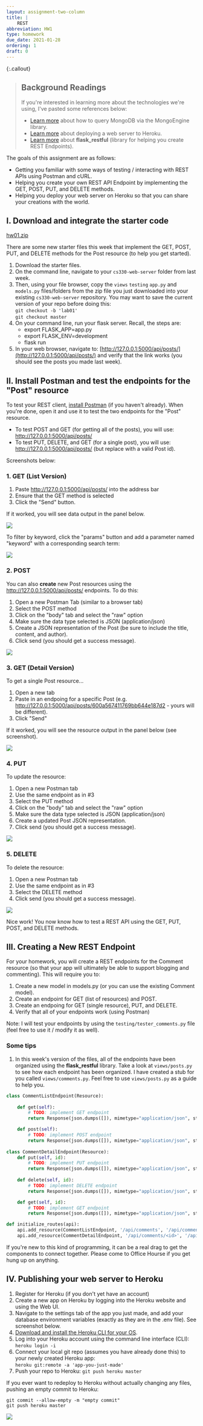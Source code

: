 ```yaml
---
layout: assignment-two-column
title: |
    REST
abbreviation: HW1
type: homework
due_date: 2021-01-28
ordering: 1
draft: 0
---
```


{:.callout}
> ## Background Readings
> If you're interested in learning more about the technologies we're using, I've pasted some references below:
> * <a href="https://docs.mongoengine.org/guide/querying.html" target="_blank">Learn more</a> about how to query MongoDB via the MongoEngine library.
> * <a href="https://pybit.es/deploy-flask-heroku.html" target="_blank">Learn more</a> about deploying a web server to Heroku.
> * <a href="https://flask-restful.readthedocs.io/en/latest/api.html" target="_blank">Learn more</a> about **flask_restful** (library for helping you create REST Endpoints).

The goals of this assignment are as follows:

* Getting you familiar with some ways of testing / interacting with REST APIs using Postman and cURL.
* Helping you create your own REST API Endpoint by implementing the GET, POST, PUT, and DELETE methods.
* Helping you deploy your web server on Heroku so that you can share your creations with the world.

## I. Download and integrate the starter code
<a class="nu-button" href="/winter2021/course-files/homework/hw01.zip">hw01.zip <i class="fas fa-download" aria-hidden="true"></i></a>

There are some new starter files this week that implement the GET, POST, PUT, and DELETE methods for the Post resource (to help you get started).

1. Download the starter files.
2. On the command line, navigate to your `cs330-web-server` folder from last week.
3. Then, using your file browser, copy the `views` `testing` `app.py` and `models.py` files/folders from the zip file you just downloaded into your existing `cs330-web-server` repository. You may want to save the current version of your repo before doing this:<br>`git checkout -b 'lab01'`<br>`git checkout master`
4. On your command line, run your flask server. Recall, the steps are:
   * export FLASK_APP=app.py
   * export FLASK_ENV=development
   * flask run
6. In your web browser, navigate to: [http://127.0.0.1:5000/api/posts/](http://127.0.0.1:5000/api/posts/) and verify that the link works (you should see the posts you made last week).

## II. Install Postman and test the endpoints for the "Post" resource
To test your REST client, <a href="https://www.postman.com/downloads/" target="_blank">install Postman</a> (if you haven't already). When you're done, open it and use it to test the two endpoints for the "Post" resource.
* To test POST and GET (for getting all of the posts), you will use: http://127.0.0.1:5000/api/posts/
* To test PUT, DELETE, and GET (for a single post), you will use: http://127.0.0.1:5000/api/posts/<id> (but replace <id> with a valid Post id).

Screenshots below:

### 1. GET (List Version)
1. Paste http://127.0.0.1:5000/api/posts/ into the address bar
2. Ensure that the GET method is selected
3. Click the "Send" button. 

If it worked, you will see data output in the panel below. 

<img class="large frame" src="/winter2021/assets/images/hw01/ss1.png" />

To filter by keyword, click the "params" button and add a parameter named "keyword" with a corresponding search term:

<img class="large frame" src="/winter2021/assets/images/hw01/ss2.png" />

### 2. POST
You can also **create** new Post resources using the http://127.0.0.1:5000/api/posts/ endpoints. To do this:
1. Open a new Postman Tab (similar to a browser tab)
1. Select the POST method
1. Click on the "body" tab and select the "raw" option
1. Make sure the data type selected is JSON (application/json)
1. Create a JSON representation of the Post (be sure to include the title, content, and author).
1. Click send (you should get a success message).

<img class="large frame" src="/winter2021/assets/images/hw01/ss3.png" />

### 3. GET (Detail Version)
To get a single Post resource...
1. Open a new tab
1. Paste in an endpoing for a specific Post (e.g. http://127.0.0.1:5000/api/posts/600a567411769bb644e187d2 - yours will be different).
1. Click "Send"

If it worked, you will see the resource output in the panel below (see screenshot).

<img class="large frame" src="/winter2021/assets/images/hw01/ss4.png" />

### 4. PUT
To update the resource:
1. Open a new Postman tab
2. Use the same endpoint as in #3
3. Select the PUT method
1. Click on the "body" tab and select the "raw" option
1. Make sure the data type selected is JSON (application/json)
1. Create a updated Post JSON representation.
1. Click send (you should get a success message).

<img class="large frame" src="/winter2021/assets/images/hw01/ss5.png" />

### 5. DELETE
To delete the resource:
1. Open a new Postman tab
2. Use the same endpoint as in #3
3. Select the DELETE method
4. Click send (you should get a success message).

<img class="large frame" src="/winter2021/assets/images/hw01/ss6.png" />

Nice work! You now know how to test a REST API using the GET, PUT, POST, and DELETE methods.

## III. Creating a New REST Endpoint
For your homework, you will create a REST endpoints for the Comment resource (so that your app will ultimately be able to support blogging and commenting). This will require you to:
1. Create a new model in models.py (or you can use the existing Comment model).
2. Create an endpoint for GET (list of resources) and POST.
3. Create an endpoing for GET (single resource), PUT, and DELETE.
4. Verify that all of your endpoints work (using Postman)

Note: I will test your endpoints by using the `testing/tester_comments.py` file (feel free to use it / modify it as well).

### Some tips
1. In this week's version of the files, all of the endpoints have been organized using the **flask_restful** library. Take a look at `views/posts.py` to see how each endpoint has been organized. I have created a stub for you called `views/comments.py`. Feel free to use `views/posts.py` as a guide to help you.

```python
class CommentListEndpoint(Resource):
    
    def get(self):
        # TODO: implement GET endpoint
        return Response(json.dumps([]), mimetype="application/json", status=200)

    def post(self):
        # TODO: implement POST endpoint
        return Response(json.dumps([]), mimetype="application/json", status=201)
        
class CommentDetailEndpoint(Resource):
    def put(self, id):
        # TODO: implement PUT endpoint
        return Response(json.dumps([]), mimetype="application/json", status=200)
    
    def delete(self, id):
        # TODO: implement DELETE endpoint
        return Response(json.dumps([]), mimetype="application/json", status=200)

    def get(self, id):
        # TODO: implement GET endpoint
        return Response(json.dumps([]), mimetype="application/json", status=200)

def initialize_routes(api):
    api.add_resource(CommentListEndpoint, '/api/comments', '/api/comments/')
    api.add_resource(CommentDetailEndpoint, '/api/comments/<id>', '/api/comments/<id>/')
```
If you're new to this kind of programming, it can be a real drag to get the components to connect together. Please come to Office Hourse if you get hung up on anything.

## IV. Publishing your web server to Heroku
1. Register for Heroku (if you don't yet have an account)
1. Create a new app on Heroku by logging into the Heroku website and using the Web UI.
1. Navigate to the settings tab of the app you just made, and add your database environment variables (exactly as they are in the .env file). See screenshot below.
1. <a href="https://devcenter.heroku.com/articles/getting-started-with-python#set-up" target="_blank">Download and install the Heroku CLI for your OS</a>.
1. Log into your Heroku account using the command line interface (CLI):<br>`heroku login -i`
1. Connect your local git repo (assumes you have already done this) to your newly created Heroku app:<br>`heroku git:remote -a 'app-you-just-made'`
1. Push your repo to Heroku: `git push heroku master`

If you ever want to redeploy to Heroku without actually changing any files, pushing an empty commit to Heroku:

```shell
git commit --allow-empty -m "empty commit"
git push heroku master
```

<img class="large frame" src="/winter2021/assets/images/hw01/ss7.png" />

